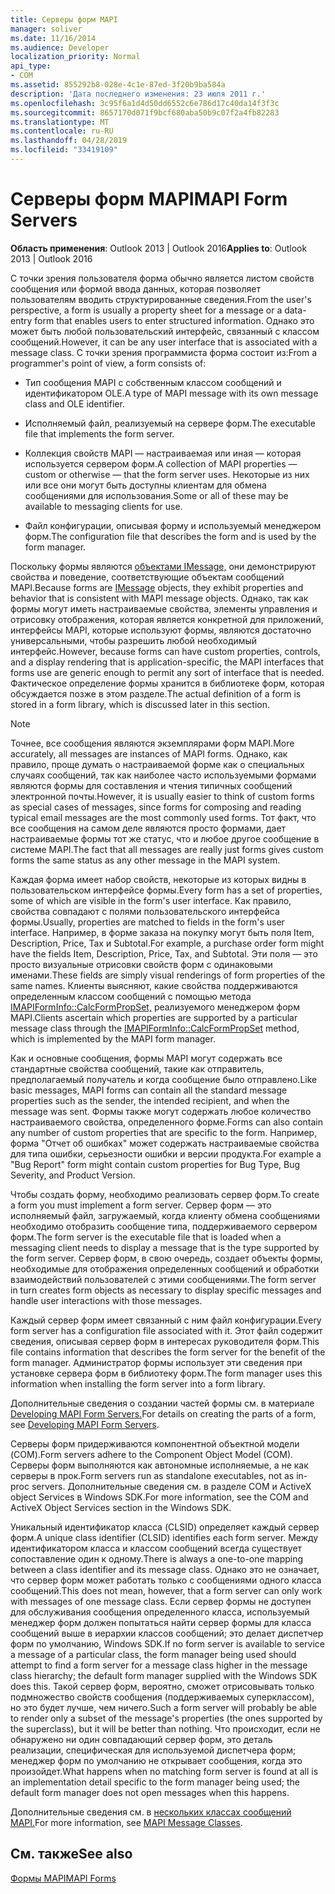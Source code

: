 ```yaml
---
title: Серверы форм MAPI
manager: soliver
ms.date: 11/16/2014
ms.audience: Developer
localization_priority: Normal
api_type:
- COM
ms.assetid: 855292b8-028e-4c1e-87ed-3f20b9ba584a
description: 'Дата последнего изменения: 23 июля 2011 г.'
ms.openlocfilehash: 3c95f6a1d4d50dd6552c6e786d17c40da14f3f3c
ms.sourcegitcommit: 8657170d071f9bcf680aba50b9c07f2a4fb82283
ms.translationtype: MT
ms.contentlocale: ru-RU
ms.lasthandoff: 04/28/2019
ms.locfileid: "33419109"
---
```

# <a name="mapi-form-servers"></a><span data-ttu-id="b1f5c-103">Серверы форм MAPI</span><span class="sxs-lookup"><span data-stu-id="b1f5c-103">MAPI Form Servers</span></span>

  
  
<span data-ttu-id="b1f5c-104">**Область применения**: Outlook 2013 | Outlook 2016</span><span class="sxs-lookup"><span data-stu-id="b1f5c-104">**Applies to**: Outlook 2013 | Outlook 2016</span></span> 
  
<span data-ttu-id="b1f5c-105">С точки зрения пользователя форма обычно является листом свойств сообщения или формой ввода данных, которая позволяет пользователям вводить структурированные сведения.</span><span class="sxs-lookup"><span data-stu-id="b1f5c-105">From the user's perspective, a form is usually a property sheet for a message or a data-entry form that enables users to enter structured information.</span></span> <span data-ttu-id="b1f5c-106">Однако это может быть любой пользовательский интерфейс, связанный с классом сообщений.</span><span class="sxs-lookup"><span data-stu-id="b1f5c-106">However, it can be any user interface that is associated with a message class.</span></span> <span data-ttu-id="b1f5c-107">С точки зрения программиста форма состоит из:</span><span class="sxs-lookup"><span data-stu-id="b1f5c-107">From a programmer's point of view, a form consists of:</span></span>
  
- <span data-ttu-id="b1f5c-108">Тип сообщения MAPI с собственным классом сообщений и идентификатором OLE.</span><span class="sxs-lookup"><span data-stu-id="b1f5c-108">A type of MAPI message with its own message class and OLE identifier.</span></span>
    
- <span data-ttu-id="b1f5c-109">Исполняемый файл, реализуемый на сервере форм.</span><span class="sxs-lookup"><span data-stu-id="b1f5c-109">The executable file that implements the form server.</span></span>
    
- <span data-ttu-id="b1f5c-110">Коллекция свойств MAPI — настраиваемая или иная — которая используется сервером форм.</span><span class="sxs-lookup"><span data-stu-id="b1f5c-110">A collection of MAPI properties — custom or otherwise — that the form server uses.</span></span> <span data-ttu-id="b1f5c-111">Некоторые из них или все они могут быть доступны клиентам для обмена сообщениями для использования.</span><span class="sxs-lookup"><span data-stu-id="b1f5c-111">Some or all of these may be available to messaging clients for use.</span></span>
    
- <span data-ttu-id="b1f5c-112">Файл конфигурации, описывая форму и используемый менеджером форм.</span><span class="sxs-lookup"><span data-stu-id="b1f5c-112">The configuration file that describes the form and is used by the form manager.</span></span>
    
<span data-ttu-id="b1f5c-113">Поскольку формы являются [объектами IMessage,](imessageimapiprop.md) они демонстрируют свойства и поведение, соответствующие объектам сообщений MAPI.</span><span class="sxs-lookup"><span data-stu-id="b1f5c-113">Because forms are [IMessage](imessageimapiprop.md) objects, they exhibit properties and behavior that is consistent with MAPI message objects.</span></span> <span data-ttu-id="b1f5c-114">Однако, так как формы могут иметь настраиваемые свойства, элементы управления и отрисовку отображения, которая является конкретной для приложений, интерфейсы MAPI, которые используют формы, являются достаточно универсальными, чтобы разрешить любой необходимый интерфейс.</span><span class="sxs-lookup"><span data-stu-id="b1f5c-114">However, because forms can have custom properties, controls, and a display rendering that is application-specific, the MAPI interfaces that forms use are generic enough to permit any sort of interface that is needed.</span></span> <span data-ttu-id="b1f5c-115">Фактическое определение формы хранится в библиотеке форм, которая обсуждается позже в этом разделе.</span><span class="sxs-lookup"><span data-stu-id="b1f5c-115">The actual definition of a form is stored in a form library, which is discussed later in this section.</span></span> 
  
> [!NOTE]
> <span data-ttu-id="b1f5c-116">Точнее, все сообщения являются экземплярами форм MAPI.</span><span class="sxs-lookup"><span data-stu-id="b1f5c-116">More accurately, all messages are instances of MAPI forms.</span></span> <span data-ttu-id="b1f5c-117">Однако, как правило, проще думать о настраиваемой форме как о специальных случаях сообщений, так как наиболее часто используемыми формами являются формы для составления и чтения типичных сообщений электронной почты.</span><span class="sxs-lookup"><span data-stu-id="b1f5c-117">However, it is usually easier to think of custom forms as special cases of messages, since forms for composing and reading typical email messages are the most commonly used forms.</span></span> <span data-ttu-id="b1f5c-118">Тот факт, что все сообщения на самом деле являются просто формами, дает настраиваемые формы тот же статус, что и любое другое сообщение в системе MAPI.</span><span class="sxs-lookup"><span data-stu-id="b1f5c-118">The fact that all messages are really just forms gives custom forms the same status as any other message in the MAPI system.</span></span> 
  
<span data-ttu-id="b1f5c-119">Каждая форма имеет набор свойств, некоторые из которых видны в пользовательском интерфейсе формы.</span><span class="sxs-lookup"><span data-stu-id="b1f5c-119">Every form has a set of properties, some of which are visible in the form's user interface.</span></span> <span data-ttu-id="b1f5c-120">Как правило, свойства совпадают с полями пользовательского интерфейса формы.</span><span class="sxs-lookup"><span data-stu-id="b1f5c-120">Usually, properties are matched to fields in the form's user interface.</span></span> <span data-ttu-id="b1f5c-121">Например, в форме заказа на покупку могут быть поля Item, Description, Price, Tax и Subtotal.</span><span class="sxs-lookup"><span data-stu-id="b1f5c-121">For example, a purchase order form might have the fields Item, Description, Price, Tax, and Subtotal.</span></span> <span data-ttu-id="b1f5c-122">Эти поля — это просто визуальные отрисовки свойств форм с одинаковыми именами.</span><span class="sxs-lookup"><span data-stu-id="b1f5c-122">These fields are simply visual renderings of form properties of the same names.</span></span> <span data-ttu-id="b1f5c-123">Клиенты выясняют, какие свойства поддерживаются определенным классом сообщений с помощью метода [IMAPIFormInfo::CalcFormPropSet,](imapiforminfo-calcformpropset.md) реализуемого менеджером форм MAPI.</span><span class="sxs-lookup"><span data-stu-id="b1f5c-123">Clients ascertain which properties are supported by a particular message class through the [IMAPIFormInfo::CalcFormPropSet](imapiforminfo-calcformpropset.md) method, which is implemented by the MAPI form manager.</span></span> 
  
<span data-ttu-id="b1f5c-124">Как и основные сообщения, формы MAPI могут содержать все стандартные свойства сообщений, такие как отправитель, предполагаемый получатель и когда сообщение было отправлено.</span><span class="sxs-lookup"><span data-stu-id="b1f5c-124">Like basic messages, MAPI forms can contain all the standard message properties such as the sender, the intended recipient, and when the message was sent.</span></span> <span data-ttu-id="b1f5c-125">Формы также могут содержать любое количество настраиваемого свойства, определенного форме.</span><span class="sxs-lookup"><span data-stu-id="b1f5c-125">Forms can also contain any number of custom properties that are specific to the form.</span></span> <span data-ttu-id="b1f5c-126">Например, форма "Отчет об ошибках" может содержать настраиваемые свойства для типа ошибки, серьезности ошибки и версии продукта.</span><span class="sxs-lookup"><span data-stu-id="b1f5c-126">For example a "Bug Report" form might contain custom properties for Bug Type, Bug Severity, and Product Version.</span></span>
  
<span data-ttu-id="b1f5c-127">Чтобы создать форму, необходимо реализовать сервер форм.</span><span class="sxs-lookup"><span data-stu-id="b1f5c-127">To create a form you must implement a form server.</span></span> <span data-ttu-id="b1f5c-128">Сервер форм — это исполняемый файл, загружаемый, когда клиенту обмена сообщениями необходимо отобразить сообщение типа, поддерживаемого сервером форм.</span><span class="sxs-lookup"><span data-stu-id="b1f5c-128">The form server is the executable file that is loaded when a messaging client needs to display a message that is the type supported by the form server.</span></span> <span data-ttu-id="b1f5c-129">Сервер форм, в свою очередь, создает объекты формы, необходимые для отображения определенных сообщений и обработки взаимодействий пользователей с этими сообщениями.</span><span class="sxs-lookup"><span data-stu-id="b1f5c-129">The form server in turn creates form objects as necessary to display specific messages and handle user interactions with those messages.</span></span>
  
<span data-ttu-id="b1f5c-130">Каждый сервер форм имеет связанный с ним файл конфигурации.</span><span class="sxs-lookup"><span data-stu-id="b1f5c-130">Every form server has a configuration file associated with it.</span></span> <span data-ttu-id="b1f5c-131">Этот файл содержит сведения, описывая сервер форм в интересах руководителя форм.</span><span class="sxs-lookup"><span data-stu-id="b1f5c-131">This file contains information that describes the form server for the benefit of the form manager.</span></span> <span data-ttu-id="b1f5c-132">Администратор формы использует эти сведения при установке сервера форм в библиотеку форм.</span><span class="sxs-lookup"><span data-stu-id="b1f5c-132">The form manager uses this information when installing the form server into a form library.</span></span>
  
<span data-ttu-id="b1f5c-133">Дополнительные сведения о создании частей формы см. в материале [Developing MAPI Form Servers.](developing-mapi-form-servers.md)</span><span class="sxs-lookup"><span data-stu-id="b1f5c-133">For details on creating the parts of a form, see [Developing MAPI Form Servers](developing-mapi-form-servers.md).</span></span>
  
<span data-ttu-id="b1f5c-134">Серверы форм придерживаются компонентной объектной модели (COM).</span><span class="sxs-lookup"><span data-stu-id="b1f5c-134">Form servers adhere to the Component Object Model (COM).</span></span> <span data-ttu-id="b1f5c-135">Серверы форм выполняются как автономные исполняемые, а не как серверы в прок.</span><span class="sxs-lookup"><span data-stu-id="b1f5c-135">Form servers run as standalone executables, not as in-proc servers.</span></span> <span data-ttu-id="b1f5c-136">Дополнительные сведения см. в разделе COM и ActiveX object Services в Windows SDK.</span><span class="sxs-lookup"><span data-stu-id="b1f5c-136">For more information, see the COM and ActiveX Object Services section in the Windows SDK.</span></span>
  
<span data-ttu-id="b1f5c-137">Уникальный идентификатор класса (CLSID) определяет каждый сервер форм.</span><span class="sxs-lookup"><span data-stu-id="b1f5c-137">A unique class identifier (CLSID) identifies each form server.</span></span> <span data-ttu-id="b1f5c-138">Между идентификатором класса и классом сообщений всегда существует сопоставление один к одному.</span><span class="sxs-lookup"><span data-stu-id="b1f5c-138">There is always a one-to-one mapping between a class identifier and its message class.</span></span> <span data-ttu-id="b1f5c-139">Однако это не означает, что сервер форм может работать только с сообщениями одного класса сообщений.</span><span class="sxs-lookup"><span data-stu-id="b1f5c-139">This does not mean, however, that a form server can only work with messages of one message class.</span></span> <span data-ttu-id="b1f5c-140">Если сервер формы не доступен для обслуживания сообщения определенного класса, используемый менеджер форм должен попытаться найти сервер формы для класса сообщений выше в иерархии классов сообщений; это делает диспетчер форм по умолчанию, Windows SDK.</span><span class="sxs-lookup"><span data-stu-id="b1f5c-140">If no form server is available to service a message of a particular class, the form manager being used should attempt to find a form server for a message class higher in the message class hierarchy; the default form manager supplied with the Windows SDK does this.</span></span> <span data-ttu-id="b1f5c-141">Такой сервер форм, вероятно, сможет отрисовывать только подмножество свойств сообщения (поддерживаемых суперклассом), но это будет лучше, чем ничего.</span><span class="sxs-lookup"><span data-stu-id="b1f5c-141">Such a form server will probably be able to render only a subset of the message's properties (the ones supported by the superclass), but it will be better than nothing.</span></span> <span data-ttu-id="b1f5c-142">Что происходит, если не обнаружено ни один совпадающий сервер форм, это деталь реализации, специфическая для используемой диспетчера форм; менеджер форм по умолчанию не открывает сообщения, когда это произойдет.</span><span class="sxs-lookup"><span data-stu-id="b1f5c-142">What happens when no matching form server is found at all is an implementation detail specific to the form manager being used; the default form manager does not open messages when this happens.</span></span>
  
<span data-ttu-id="b1f5c-143">Дополнительные сведения см. в [нескольких классах сообщений MAPI.](mapi-message-classes.md)</span><span class="sxs-lookup"><span data-stu-id="b1f5c-143">For more information, see [MAPI Message Classes](mapi-message-classes.md).</span></span>
  
## <a name="see-also"></a><span data-ttu-id="b1f5c-144">См. также</span><span class="sxs-lookup"><span data-stu-id="b1f5c-144">See also</span></span>



[<span data-ttu-id="b1f5c-145">Формы MAPI</span><span class="sxs-lookup"><span data-stu-id="b1f5c-145">MAPI Forms</span></span>](mapi-forms.md)

